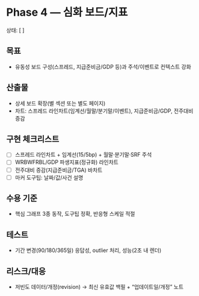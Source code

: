 # Phase 4 — 심화 보드/지표

상태: [ ]

## 목표
- 유동성 보드 구성(스프레드, 지급준비금/GDP 등)과 주석/이벤트로 컨텍스트 강화

## 산출물
- 상세 보드 확장(별 섹션 또는 별도 페이지)
- 차트: 스프레드 라인차트(임계선/월말/분기말/이벤트), 지급준비금/GDP, 전주대비 증감

## 구현 체크리스트
- [ ] 스프레드 라인차트 + 임계선(15/5bp) + 월말·분기말·SRF 주석
- [ ] WRBWFRBL/GDP 파생지표(정규화) 라인차트
- [ ] 전주대비 증감(지급준비금/TGA) 바차트
- [ ] 마커 도구팁: 날짜/값/사건 설명

## 수용 기준
- 핵심 그래프 3종 동작, 도구팁 정확, 반응형 스케일 적절

## 테스트
- 기간 변경(90/180/365일) 응답성, outlier 처리, 성능(2초 내 렌더)

## 리스크/대응
- 저빈도 데이터/개정(revision) → 최신 유효값 백필 + “업데이트일/개정” 노트

